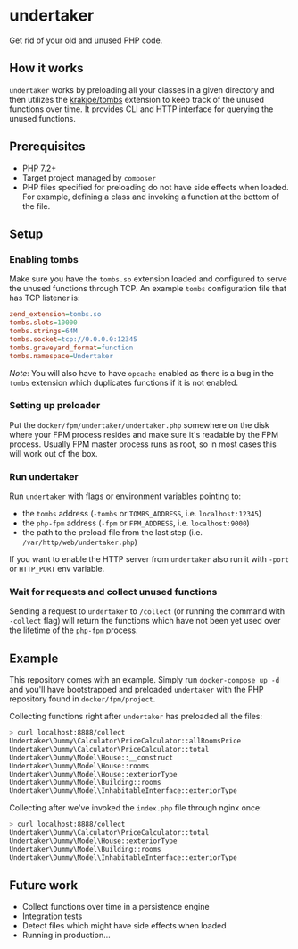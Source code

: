 # undertaker

Get rid of your old and unused PHP code.

## How it works

`undertaker` works by preloading all your classes in a given directory and then utilizes the [krakjoe/tombs](https://github.com/krakjoe/tombs)
extension to keep track of the unused functions over time. It provides CLI and HTTP interface for querying the unused functions.

## Prerequisites

- PHP 7.2+
- Target project managed by `composer`
- PHP files specified for preloading do not have side effects when loaded. For example, defining a class and invoking
a function at the bottom of the file.

## Setup

### Enabling tombs

Make sure you have the `tombs.so` extension loaded and configured to serve the unused functions through TCP. An example
`tombs` configuration file that has TCP listener is:

```ini
zend_extension=tombs.so
tombs.slots=10000
tombs.strings=64M
tombs.socket=tcp://0.0.0.0:12345
tombs.graveyard_format=function
tombs.namespace=Undertaker
```

*Note*: You will also have to have `opcache` enabled as there is a bug in the `tombs` extension which duplicates functions
if it is not enabled.

### Setting up preloader

Put the `docker/fpm/undertaker/undertaker.php` somewhere on the disk where your FPM process resides and make sure it's
readable by the FPM process. Usually FPM master process runs as root, so in most cases this will work out of the box.

### Run undertaker

Run `undertaker` with flags or environment variables pointing to:

- the `tombs` address (`-tombs` or `TOMBS_ADDRESS`, i.e. `localhost:12345`)
- the `php-fpm` address (`-fpm` or `FPM_ADDRESS`, i.e. `localhost:9000`)
- the path to the preload file from the last step (i.e. `/var/http/web/undertaker.php`)

If you want to enable the HTTP server from `undertaker` also run it with `-port` or `HTTP_PORT` env variable.

### Wait for requests and collect unused functions

Sending a request to `undertaker` to `/collect` (or running the command with `-collect` flag) will return the functions
which have not been yet used over the lifetime of the `php-fpm` process.

## Example

This repository comes with an example. Simply run `docker-compose up -d` and you'll have bootstrapped and preloaded
`undertaker` with the PHP repository found in `docker/fpm/project`.

Collecting functions right after `undertaker` has preloaded all the files:

```bash
> curl localhost:8888/collect
Undertaker\Dummy\Calculator\PriceCalculator::allRoomsPrice
Undertaker\Dummy\Calculator\PriceCalculator::total
Undertaker\Dummy\Model\House::__construct
Undertaker\Dummy\Model\House::rooms
Undertaker\Dummy\Model\House::exteriorType
Undertaker\Dummy\Model\Building::rooms
Undertaker\Dummy\Model\InhabitableInterface::exteriorType
```

Collecting after we've invoked the `index.php` file through nginx once:

```bash
> curl localhost:8888/collect
Undertaker\Dummy\Calculator\PriceCalculator::total
Undertaker\Dummy\Model\House::exteriorType
Undertaker\Dummy\Model\Building::rooms
Undertaker\Dummy\Model\InhabitableInterface::exteriorType
```

## Future work

- Collect functions over time in a persistence engine
- Integration tests
- Detect files which might have side effects when loaded
- Running in production...
